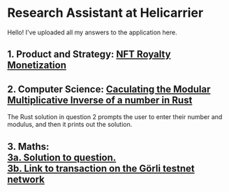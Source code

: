 # Research Assistant at Helicarrier

Hello! I've uploaded all my answers to the application here.

## 1. Product and Strategy: [NFT Royalty Monetization](https://github.com/moyela/helicarrier/blob/main/Product%20and%20Strategy/NFT-royalties.pdf)

## 2. Computer Science: [Caculating the Modular Multiplicative Inverse of a number in Rust](https://github.com/moyela/helicarrier/blob/main/modularInverse.rs)
The Rust solution in question 2 prompts the user to enter their number and modulus, and then it prints out the solution.

## 3. Maths: <br/>[3a. Solution to question.](https://github.com/moyela/helicarrier/blob/main/Maths/Math%201.md) <br/>[3b. Link to transaction on the Görli testnet network](https://github.com/moyela/helicarrier/blob/main/Maths/Math%202.md)
